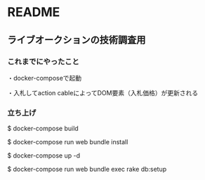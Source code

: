 # README

## ライブオークションの技術調査用

### これまでにやったこと
・docker-composeで起動

・入札してaction cableによってDOM要素（入札価格）が更新される

### 立ち上げ
$ docker-compose build

$ docker-compose run web bundle install

$ docker-compose up -d 

$ docker-compose run web bundle exec rake db:setup

